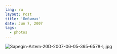 ```yaml
---
lang: ru
layout: Post
title: 'Любимая'
date: Jun 7, 2007
tags:
  - photos
---
```


![Sapegin-Artem-20D-2007-06-05-365-6578-lj.jpg](upload://Sapegin-Artem-20D-2007-06-05-365-6578-lj.jpg)
